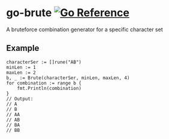 # go-brute [![Go Reference](https://pkg.go.dev/badge/github.com/abdullah2993/go-brute.svg)](https://pkg.go.dev/github.com/abdullah2993/go-brute)
A bruteforce combination generator for a specific character set

## Example
```
characterSer := []rune("AB")
minLen := 1
maxLen := 2
b, _ := Brute(characterSer, minLen, maxLen, 4)
for combination := range b {
	fmt.Println(combination)
}
// Output:
// A
// B
// AA
// AB
// BA
// BB
```
